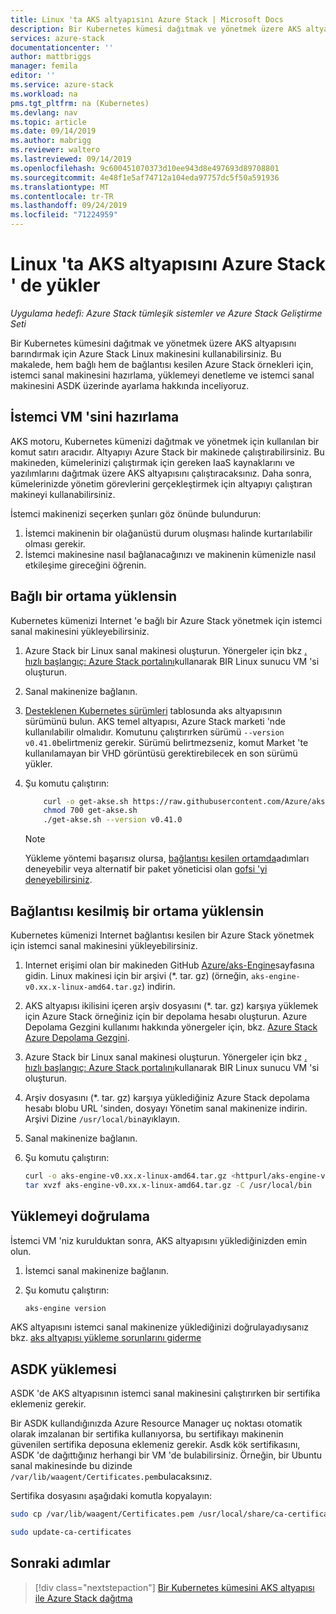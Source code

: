 ```yaml
---
title: Linux 'ta AKS altyapısını Azure Stack | Microsoft Docs
description: Bir Kubernetes kümesi dağıtmak ve yönetmek üzere AKS altyapısını barındırmak için Azure Stack Linux makinesi kullanmayı öğrenin.
services: azure-stack
documentationcenter: ''
author: mattbriggs
manager: femila
editor: ''
ms.service: azure-stack
ms.workload: na
pms.tgt_pltfrm: na (Kubernetes)
ms.devlang: nav
ms.topic: article
ms.date: 09/14/2019
ms.author: mabrigg
ms.reviewer: waltero
ms.lastreviewed: 09/14/2019
ms.openlocfilehash: 9c600451070373d10ee943d8e497693d89708801
ms.sourcegitcommit: 4e48f1e5af74712a104eda97757dc5f50a591936
ms.translationtype: MT
ms.contentlocale: tr-TR
ms.lasthandoff: 09/24/2019
ms.locfileid: "71224959"
---
```

# <a name="install-the-aks-engine-on-linux-in-azure-stack"></a>Linux 'ta AKS altyapısını Azure Stack ' de yükler

*Uygulama hedefi: Azure Stack tümleşik sistemler ve Azure Stack Geliştirme Seti*

Bir Kubernetes kümesini dağıtmak ve yönetmek üzere AKS altyapısını barındırmak için Azure Stack Linux makinesini kullanabilirsiniz. Bu makalede, hem bağlı hem de bağlantısı kesilen Azure Stack örnekleri için, istemci sanal makinesini hazırlama, yüklemeyi denetleme ve istemci sanal makinesini ASDK üzerinde ayarlama hakkında inceliyoruz.

## <a name="prepare-the-client-vm"></a>İstemci VM 'sini hazırlama

AKS motoru, Kubernetes kümenizi dağıtmak ve yönetmek için kullanılan bir komut satırı aracıdır. Altyapıyı Azure Stack bir makinede çalıştırabilirsiniz. Bu makineden, kümelerinizi çalıştırmak için gereken IaaS kaynaklarını ve yazılımlarını dağıtmak üzere AKS altyapısını çalıştıracaksınız. Daha sonra, kümelerinizde yönetim görevlerini gerçekleştirmek için altyapıyı çalıştıran makineyi kullanabilirsiniz.

İstemci makinenizi seçerken şunları göz önünde bulundurun:

1. İstemci makinenin bir olağanüstü durum oluşması halinde kurtarılabilir olması gerekir.
2. İstemci makinesine nasıl bağlanacağınızı ve makinenin kümenizle nasıl etkileşime gireceğini öğrenin.

## <a name="install-in-a-connected-environment"></a>Bağlı bir ortama yüklensin

Kubernetes kümenizi Internet 'e bağlı bir Azure Stack yönetmek için istemci sanal makinesini yükleyebilirsiniz.

1. Azure Stack bir Linux sanal makinesi oluşturun. Yönergeler için bkz [. hızlı başlangıç: Azure Stack portalını](https://docs.microsoft.com/azure-stack/user/azure-stack-quick-linux-portal)kullanarak BIR Linux sunucu VM 'si oluşturun.
2. Sanal makinenize bağlanın.
3. [Desteklenen Kubernetes sürümleri](https://github.com/Azure/aks-engine/blob/master/docs/topics/azure-stack.md#supported-kubernetes-versions) tablosunda aks altyapısının sürümünü bulun. AKS temel altyapısı, Azure Stack marketi 'nde kullanılabilir olmalıdır. Komutunu çalıştırırken sürümü `--version v0.41.0`belirtmeniz gerekir. Sürümü belirtmezseniz, komut Market 'te kullanılamayan bir VHD görüntüsü gerektirebilecek en son sürümü yükler.
4. Şu komutu çalıştırın:

    ```bash  
        curl -o get-akse.sh https://raw.githubusercontent.com/Azure/aks-engine/master/scripts/get-akse.sh
        chmod 700 get-akse.sh
        ./get-akse.sh --version v0.41.0
    ```

    > [!Note]  
    > Yükleme yöntemi başarısız olursa, [bağlantısı kesilen ortamda](#install-in-a-disconnected-environment)adımları deneyebilir veya alternatif bir paket yöneticisi olan [gofsi 'yi deneyebilirsiniz](azure-stack-kubernetes-aks-engine-troubleshoot.md#try-gofish).

## <a name="install-in-a-disconnected-environment"></a>Bağlantısı kesilmiş bir ortama yüklensin

Kubernetes kümenizi Internet bağlantısı kesilen bir Azure Stack yönetmek için istemci sanal makinesini yükleyebilirsiniz.

1.  Internet erişimi olan bir makineden GitHub [Azure/aks-Engine](https://github.com/Azure/aks-engine/releases/latest)sayfasına gidin. Linux makinesi için bir arşivi (*. tar. gz) (örneğin, `aks-engine-v0.xx.x-linux-amd64.tar.gz`) indirin.

2.  AKS altyapısı ikilisini içeren arşiv dosyasını (*. tar. gz) karşıya yüklemek için Azure Stack örneğiniz için bir depolama hesabı oluşturun. Azure Depolama Gezgini kullanımı hakkında yönergeler için, bkz. [Azure Stack Azure Depolama Gezgini](https://docs.microsoft.com/azure-stack/user/azure-stack-storage-connect-se).

3. Azure Stack bir Linux sanal makinesi oluşturun. Yönergeler için bkz [. hızlı başlangıç: Azure Stack portalını](https://docs.microsoft.com/azure-stack/user/azure-stack-quick-linux-portal)kullanarak BIR Linux sunucu VM 'si oluşturun.

3.  Arşiv dosyasını (*. tar. gz) karşıya yüklediğiniz Azure Stack depolama hesabı blobu URL 'sinden, dosyayı Yönetim sanal makinenize indirin. Arşivi Dizine `/usr/local/bin`ayıklayın.

4. Sanal makinenize bağlanın.

5.  Şu komutu çalıştırın:

    ```bash  
    curl -o aks-engine-v0.xx.x-linux-amd64.tar.gz <httpurl/aks-engine-v0.xx.x-linux-amd64.tar.gz>
    tar xvzf aks-engine-v0.xx.x-linux-amd64.tar.gz -C /usr/local/bin
    ```

## <a name="verify-the-installation"></a>Yüklemeyi doğrulama

İstemci VM 'niz kurulduktan sonra, AKS altyapısını yüklediğinizden emin olun.

1. İstemci sanal makinenize bağlanın.
2. Şu komutu çalıştırın:

    ```bash  
    aks-engine version
    ```

AKS altyapısını istemci sanal makinenize yüklediğinizi doğrulayadıysanız bkz. [aks altyapısı yükleme sorunlarını giderme](azure-stack-kubernetes-aks-engine-troubleshoot.md)


## <a name="asdk-installation"></a>ASDK yüklemesi

ASDK 'de AKS altyapısının istemci sanal makinesini çalıştırırken bir sertifika eklemeniz gerekir.

Bir ASDK kullandığınızda Azure Resource Manager uç noktası otomatik olarak imzalanan bir sertifika kullanıyorsa, bu sertifikayı makinenin güvenilen sertifika deposuna eklemeniz gerekir. Asdk kök sertifikasını, ASDK 'de dağıttığınız herhangi bir VM 'de bulabilirsiniz. Örneğin, bir Ubuntu sanal makinesinde bu dizinde `/var/lib/waagent/Certificates.pem`bulacaksınız. 

Sertifika dosyasını aşağıdaki komutla kopyalayın:

```bash
sudo cp /var/lib/waagent/Certificates.pem /usr/local/share/ca-certificates/azurestackca.crt

sudo update-ca-certificates
```

## <a name="next-steps"></a>Sonraki adımlar

> [!div class="nextstepaction"]
> [Bir Kubernetes kümesini AKS altyapısı ile Azure Stack dağıtma](azure-stack-kubernetes-aks-engine-deploy-cluster.md)